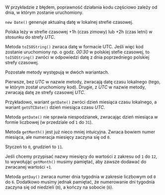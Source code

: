 W przykładzie z błędem, poprawność działania kodu częściowo zależy od dnia, w którym zostanie uruchomiony.

`new Date()` generuje aktualną datę w lokalnej strefie czasowej.

Polska leży w strefie czasowej +1h (czas zimowy) lub +2h (czas letni) w stosunku do strefy _UTC_.

Metoda `toISOString()` zwraca datę w formacie UTC. Jeśli więc kod zostanie uruchomiony np. o godz. _00:30_ w polskiej stefie czasowej, to `toISOString()` zwróci w odpowiedzi datę z dnia poprzedniego polskiej strefy czasowej.

Pozostałe metody występują w dwóch wariantach.

Pierwsze, bez _UTC_ w nazwie metody, zwracają datę czasu lokalnego (tego, w którym został uruchomiony kod). Drugie, z _UTC_ w nazwie metody, zwracają datę ze strefy czasowej _UTC_.

Przykładowo, wariant `getDate()` zwróci dzień miesiąca czasu lokalnego, a wariant `getUTCDate()` dzień miesiąca czasu _UTC_.

Metoda `getDate()` nie sprawia niespodzianek, zwracając dzień miesiąca w formie liczbowej (w przedziale od `1` do `31`).

Metoda `getMonth()` jest już nieco mniej intuicyjna. Zwraca bowiem numer miesiąca, ale numeracja miesięcy zaczyna się od `0`.

Styczeń to `0`, grudzień to `11`.

Jeśli chcemy przypisać nazwy miesięcy do wartości z zakresu od `1` do `12`, to wywołując `getMonth()` musimy pamiętać, aby zawsze dodawać do zwracanej wartości `+1`.

Metoda `getDay()` zwraca numer dnia tygodnia w zakresie liczbowym od `0` do `6`. Dodatkowo musimy jednak pamiętać, że numerowanie dni tygodnia zaczyna się od niedzieli (`0`), a kończy na sobocie (`6`).
